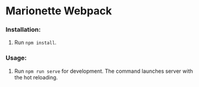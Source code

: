 # Marionette Webpack

### Installation:
1. Run `npm install`.

### Usage:
1. Run `npm run serve` for development. The command launches server with the hot reloading. 
